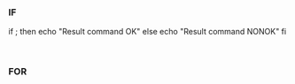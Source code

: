 ### IF

if <command> ; then
    echo "Result command OK"
else
    echo "Result command NONOK"
fi

<br>

### FOR

